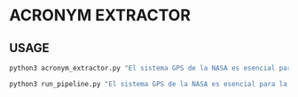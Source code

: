# ACRONYM EXTRACTOR

## USAGE

```bash
python3 acronym_extractor.py "El sistema GPS de la NASA es esencial para la aviación moderna." ./config.cfg  --lang es
```

```bash
python3 run_pipeline.py "El sistema GPS de la NASA es esencial para la aviación moderna." ./config.cfg  --lang es
```
